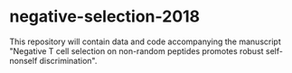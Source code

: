 # negative-selection-2018
This repository will contain data and code accompanying the manuscript "Negative T cell selection on non-random peptides promotes robust self-nonself discrimination".
